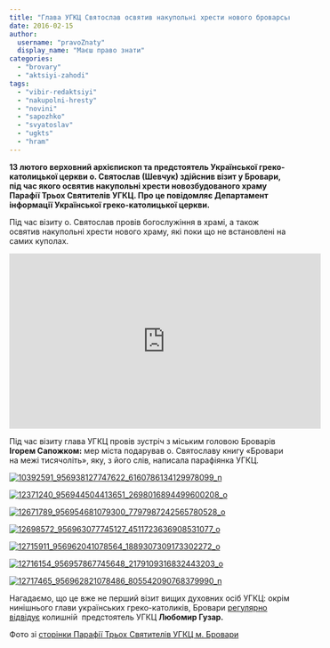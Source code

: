 ```yaml
---
title: "Глава УГКЦ Святослав освятив накупольні хрести нового броварського храму, - ФОТО, ВІДЕО"
date: 2016-02-15
author: 
  username: "pravoZnaty"
  display_name: "Маєш право знати"
categories: 
  - "brovary"
  - "aktsiyi-zahodi"
tags: 
  - "vibir-redaktsiyi"
  - "nakupolni-hresty"
  - "novini"
  - "sapozhko"
  - "svyatoslav"
  - "ugkts"
  - "hram"
---
```


**13 лютого верховний архієпископ та предстоятель Української греко-католицької церкви о. Святослав (Шевчук) здійснив візит у Бровари, під час якого освятив накупольні хрести новозбудованого храму Парафії Трьох Святителів УГКЦ. Про це повідомляє Департамент інформації Української греко-католицької церкви.**  

Під час візиту о. Святослав провів богослужіння в храмі, а також освятив накупольні хрести нового храму, які поки що не встановлені на самих куполах.

<iframe src="https://www.youtube.com/embed/iWrfX01kgUk" width="560" height="315" frameborder="0" allowfullscreen="allowfullscreen"></iframe>

Під час візиту глава УГКЦ провів зустріч з міським головою Броварів **Ігорем Сапожком:** мер міста подарував о. Святославу книгу «Бровари на межі тисячоліть», яку, з його слів, написала парафіянка УГКЦ.

[![10392591_956938127747622_6160786134129978099_n](https://mpz.brovary.org/wp-content/uploads/2016/02/10392591_956938127747622_6160786134129978099_n.jpg)](https://mpz.brovary.org/wp-content/uploads/2016/02/10392591_956938127747622_6160786134129978099_n.jpg)

[![12371240_956944504413651_2698016894499600208_o](https://mpz.brovary.org/wp-content/uploads/2016/02/12371240_956944504413651_2698016894499600208_o.jpg)](https://mpz.brovary.org/wp-content/uploads/2016/02/12371240_956944504413651_2698016894499600208_o.jpg)

[![12671789_956954681079300_7797987242565780528_o](https://mpz.brovary.org/wp-content/uploads/2016/02/12671789_956954681079300_7797987242565780528_o.jpg)](https://mpz.brovary.org/wp-content/uploads/2016/02/12671789_956954681079300_7797987242565780528_o.jpg)

[![12698572_956963077745127_4511723636908531077_o](https://mpz.brovary.org/wp-content/uploads/2016/02/12698572_956963077745127_4511723636908531077_o.jpg)](https://mpz.brovary.org/wp-content/uploads/2016/02/12698572_956963077745127_4511723636908531077_o.jpg)

[![12715911_956962041078564_1889307309173302272_o](https://mpz.brovary.org/wp-content/uploads/2016/02/12715911_956962041078564_1889307309173302272_o.jpg)](https://mpz.brovary.org/wp-content/uploads/2016/02/12715911_956962041078564_1889307309173302272_o.jpg)

[![12716154_956957867745648_2179109316832443203_o](https://mpz.brovary.org/wp-content/uploads/2016/02/12716154_956957867745648_2179109316832443203_o.jpg)](https://mpz.brovary.org/wp-content/uploads/2016/02/12716154_956957867745648_2179109316832443203_o.jpg)

[![12717465_956962821078486_805542090768379990_n](https://mpz.brovary.org/wp-content/uploads/2016/02/12717465_956962821078486_805542090768379990_n.jpg)](https://mpz.brovary.org/wp-content/uploads/2016/02/12717465_956962821078486_805542090768379990_n.jpg)

Нагадаємо, що це вже не перший візит вищих духовних осіб УГКЦ: окрім нинішнього глави українських греко-католиків, Бровари [регулярно відвідує](https://mpz.brovary.org/blazhennijshyj-lyubomyr-guzar-u-brovarah-pro-andriya-sheptytskogo-vybory-i-stosunky-z-rosiyeyu/) колишній  предстоятель УГКЦ **Любомир Гузар.**

Фото зі [сторінки Парафії Трьох Святителів УГКЦ м. Бровари](https://www.facebook.com/3svyatyteli)
